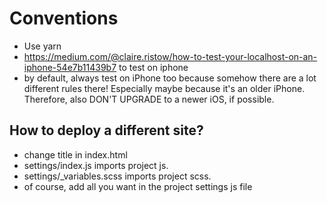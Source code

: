 # Conventions

- Use yarn
- https://medium.com/@claire.ristow/how-to-test-your-localhost-on-an-iphone-54e7b11439b7 to test on iphone
- by default, always test on iPhone too because somehow there are a lot different rules there! Especially maybe because it's an older iPhone. Therefore, also DON'T UPGRADE to a newer iOS, if possible.

## How to deploy a different site?

- change title in index.html
- settings/index.js imports project js.
- settings/\_variables.scss imports project scss.
- of course, add all you want in the project settings js file
